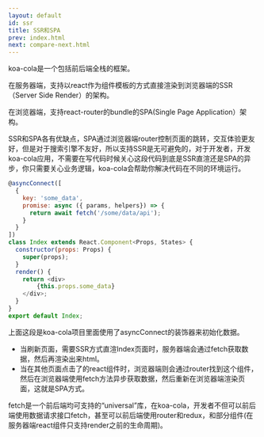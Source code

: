```yaml
---
layout: default
id: ssr
title: SSR和SPA
prev: index.html
next: compare-next.html
---
```


koa-cola是一个包括前后端全栈的框架。

在服务器端，支持以react作为组件模板的方式直接渲染到浏览器端的SSR（Server Side Render）的架构。

在浏览器端，支持react-router的bundle的SPA(Single Page Application）架构。

SSR和SPA各有优缺点，SPA通过浏览器端router控制页面的跳转，交互体验更友好，但是对于搜索引擎不友好，所以支持SSR是无可避免的，对于开发者，开发koa-cola应用，不需要在写代码时候关心这段代码到底是SSR直渲还是SPA的异步，你只需要关心业务逻辑，koa-cola会帮助你解决代码在不同的环境运行。

```javascript
@asyncConnect([
  {
    key: 'some_data',
    promise: async ({ params, helpers}) => {
      return await fetch('/some/data/api');
    }
  }
])
class Index extends React.Component<Props, States> {
  constructor(props: Props) {
    super(props);
  }
  render() {
    return <div>
        {this.props.some_data}
    </div>;
  }
}
export default Index;
```
 上面这段是koa-cola项目里面使用了asyncConnect的装饰器来初始化数据。
 
 * 当刷新页面，需要SSR方式直渲Index页面时，服务器端会通过fetch获取数据，然后再渲染出来html。
 * 当在其他页面点击了<link>的react组件时，浏览器端则会通过router找到这个组件，然后在浏览器端使用fetch方法异步获取数据，然后重新在浏览器端渲染页面，这就是SPA方式。

 fetch是一个前后端均可支持的“universal”库，在koa-cola，开发者不但可以前后端使用数据请求接口fetch，甚至可以前后端使用router和redux，和部分组件(在服务器端react组件只支持render之前的生命周期)。

